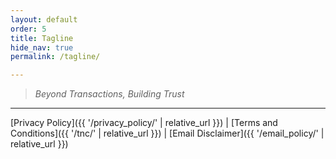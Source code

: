 ```yaml
---
layout: default
order: 5
title: Tagline
hide_nav: true
permalink: /tagline/

---
```


> _Beyond Transactions, Building Trust_

---
[Privacy Policy]({{ '/privacy_policy/' | relative_url }}) | [Terms and Conditions]({{ '/tnc/' | relative_url }}) |   [Email Disclaimer]({{ '/email_policy/' | relative_url }}) 
